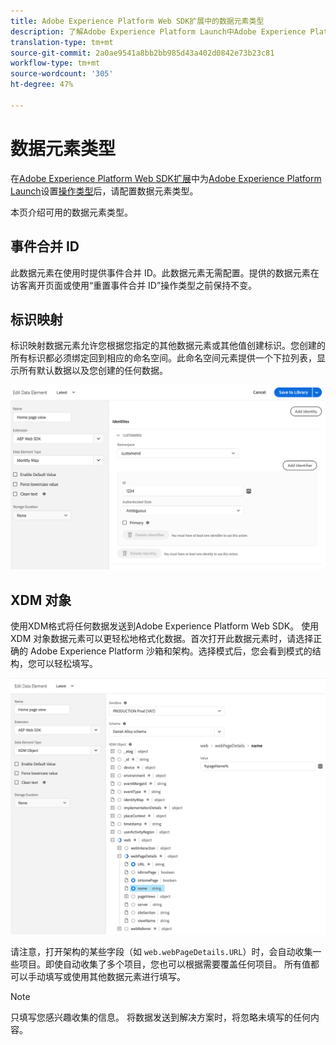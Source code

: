 ```yaml
---
title: Adobe Experience Platform Web SDK扩展中的数据元素类型
description: 了解Adobe Experience Platform Launch中Adobe Experience Platform Web SDK扩展提供的不同数据元素类型。
translation-type: tm+mt
source-git-commit: 2a0ae9541a8bb2bb985d43a402d0842e73b23c81
workflow-type: tm+mt
source-wordcount: '305'
ht-degree: 47%

---
```



# 数据元素类型

在[Adobe Experience Platform Web SDK扩展](web-sdk-extension.md)中为[Adobe Experience Platform Launch](https://experienceleague.adobe.com/docs/launch.html)设置[操作类型](action-types.md)后，请配置数据元素类型。

本页介绍可用的数据元素类型。

## 事件合并 ID

此数据元素在使用时提供事件合并 ID。此数据元素无需配置。提供的数据元素在访客离开页面或使用“重置事件合并 ID”操作类型之前保持不变。

## 标识映射

标识映射数据元素允许您根据您指定的其他数据元素或其他值创建标识。您创建的所有标识都必须绑定回到相应的命名空间。此命名空间元素提供一个下拉列表，显示所有默认数据以及您创建的任何数据。

![](./assets/identity-map-data-element.png)

## XDM 对象

使用XDM格式将任何数据发送到Adobe Experience Platform Web SDK。 使用 XDM 对象数据元素可以更轻松地格式化数据。首次打开此数据元素时，请选择正确的 Adobe Experience Platform 沙箱和架构。选择模式后，您会看到模式的结构，您可以轻松填写。

![](./assets/XDM-object.png)

请注意，打开架构的某些字段（如 `web.webPageDetails.URL`）时，会自动收集一些项目。即使自动收集了多个项目，您也可以根据需要覆盖任何项目。 所有值都可以手动填写或使用其他数据元素进行填写。

>[!NOTE]
>
>只填写您感兴趣收集的信息。 将数据发送到解决方案时，将忽略未填写的任何内容。
